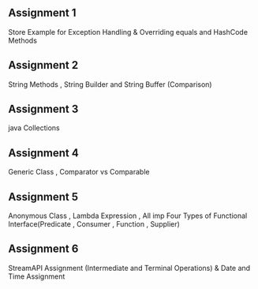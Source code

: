 ## Assignment 1
  Store Example for Exception Handling & Overriding equals and HashCode Methods

## Assignment 2
  String Methods , String Builder and String Buffer (Comparison)

## Assignment 3
  java Collections

## Assignment 4
  Generic Class , Comparator vs Comparable

## Assignment 5
  Anonymous Class , Lambda Expression , All imp Four Types of Functional Interface(Predicate , Consumer , Function , Supplier)

## Assignment 6
  StreamAPI Assignment (Intermediate and Terminal Operations) & Date and Time Assignment